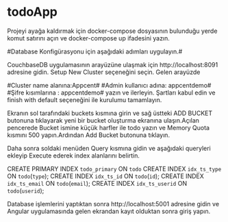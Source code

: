 # todoApp

Projeyi ayağa kaldırmak için docker-compose dosyasının bulunduğu yerde komut satırını açın ve docker-compose up ifadesini yazın.

#Database Konfigürasyonu için aşağıdaki adımları uygulayın.#

CouchbaseDB uygulamasının arayüzüne ulaşmak için http://localhost:8091 adresine gidin.
Setup New Cluster seçeneğini seçin.
Gelen arayüzde 

#Cluster name alanına:Appcent#
#Admin kullanıcı adına: appcentdemo#
#Şifre kısımlarına : appcentdemo# yazın ve ilerleyin.
Şartları kabul edin ve finish with default seçeneğini ile kurulumu tamamlayın.

Ekranın sol tarafındaki buckets kısmına girin ve sağ üstteki ADD BUCKET butonuna tıklayarak yeni bir bucket oluşturma ekranına ulaşın.Açılan pencerede Bucket ismine küçük harfler ile todo yazın ve Memory Quota kısmını 500 yapın.Ardından Add Bucket butonuna tıklayın.

Daha sonra soldaki menüden Query kısmına gidin ve aşağıdaki queryleri ekleyip Execute ederek index alanlarını belirtin.

CREATE PRIMARY INDEX `todo_primary` ON `todo`
CREATE INDEX `idx_ts_type` ON `todo`(`type`);
CREATE INDEX `idx_ts_id` ON `todo`(`id`);
CREATE INDEX `idx_ts_email` ON `todo`(`email`);
CREATE INDEX `idx_ts_userid` ON `todo`(`userid`);

Database işlemlerini yaptıktan sonra http://localhost:5001 adresine gidin ve Angular uygulamasında gelen ekrandan kayıt olduktan sonra giriş yapın.
